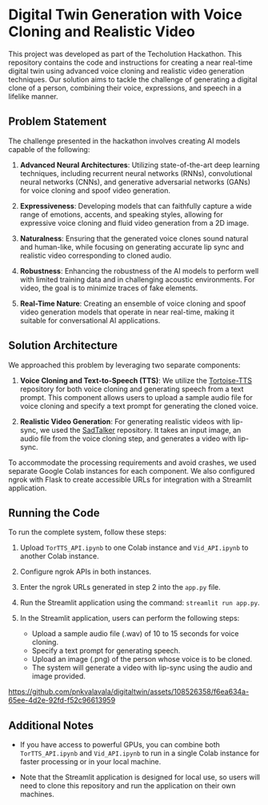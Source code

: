 # Digital Twin Generation with Voice Cloning and Realistic Video

This project was developed as part of the Techolution Hackathon. This repository contains the code and instructions for creating a near real-time digital twin using advanced voice cloning and realistic video generation techniques. Our solution aims to tackle the challenge of generating a digital clone of a person, combining their voice, expressions, and speech in a lifelike manner.

## Problem Statement

The challenge presented in the hackathon involves creating AI models capable of the following:

1. **Advanced Neural Architectures**: Utilizing state-of-the-art deep learning techniques, including recurrent neural networks (RNNs), convolutional neural networks (CNNs), and generative adversarial networks (GANs) for voice cloning and spoof video generation.

2. **Expressiveness**: Developing models that can faithfully capture a wide range of emotions, accents, and speaking styles, allowing for expressive voice cloning and fluid video generation from a 2D image.

3. **Naturalness**: Ensuring that the generated voice clones sound natural and human-like, while focusing on generating accurate lip sync and realistic video corresponding to cloned audio.

4. **Robustness**: Enhancing the robustness of the AI models to perform well with limited training data and in challenging acoustic environments. For video, the goal is to minimize traces of fake elements.

5. **Real-Time Nature**: Creating an ensemble of voice cloning and spoof video generation models that operate in near real-time, making it suitable for conversational AI applications.

## Solution Architecture

We approached this problem by leveraging two separate components:

1. **Voice Cloning and Text-to-Speech (TTS)**: We utilize the [Tortoise-TTS](https://github.com/neonbjb/tortoise-tts) repository for both voice cloning and generating speech from a text prompt. This component allows users to upload a sample audio file for voice cloning and specify a text prompt for generating the cloned voice.

2. **Realistic Video Generation**: For generating realistic videos with lip-sync, we used the [SadTalker](https://github.com/OpenTalker/SadTalker) repository. It takes an input image, an audio file from the voice cloning step, and generates a video with lip-sync.

To accommodate the processing requirements and avoid crashes, we used separate Google Colab instances for each component. We also configured ngrok with Flask to create accessible URLs for integration with a Streamlit application.

## Running the Code

To run the complete system, follow these steps:

1. Upload `TorTTS_API.ipynb` to one Colab instance and `Vid_API.ipynb` to another Colab instance.

2. Configure ngrok APIs in both instances.

3. Enter the ngrok URLs generated in step 2 into the `app.py` file.

4. Run the Streamlit application using the command: `streamlit run app.py`.

5. In the Streamlit application, users can perform the following steps:
   - Upload a sample audio file (.wav) of 10 to 15 seconds for voice cloning.
   - Specify a text prompt for generating speech.
   - Upload an image (.png) of the person whose voice is to be cloned.
   - The system will generate a video with lip-sync using the audio and image provided.


https://github.com/pnkvalavala/digitaltwin/assets/108526358/f6ea634a-65ee-4d2e-92fd-f52c96613959


## Additional Notes

- If you have access to powerful GPUs, you can combine both `TorTTS_API.ipynb` and `Vid_API.ipynb` to run in a single Colab instance for faster processing or in your local machine.

- Note that the Streamlit application is designed for local use, so users will need to clone this repository and run the application on their own machines.
